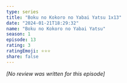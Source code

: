 ```yaml
---
type: series
title: "Boku no Kokoro no Yabai Yatsu 1x13"
date: "2024-01-21T18:29:32"
name: "Boku no Kokoro no Yabai Yatsu"
season: 1
episode: 13
rating: 3
ratingEmoji: ⭐️⭐️⭐️
share: false
---
```


*[No review was written for this episode]*
